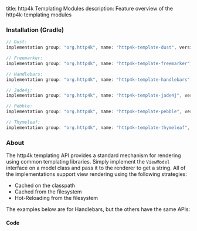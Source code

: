 title: http4k Templating Modules
description: Feature overview of the http4k-templating modules

### Installation (Gradle)

```groovy
// Dust: 
implementation group: "org.http4k", name: "http4k-template-dust", version: "4.9.0.1"

// Freemarker: 
implementation group: "org.http4k", name: "http4k-template-freemarker", version: "4.9.0.1"

// Handlebars: 
implementation group: "org.http4k", name: "http4k-template-handlebars", version: "4.9.0.1"

// Jade4j: 
implementation group: "org.http4k", name: "http4k-template-jade4j", version: "4.9.0.1"

// Pebble: 
implementation group: "org.http4k", name: "http4k-template-pebble", version: "4.9.0.1"

// Thymeleaf: 
implementation group: "org.http4k", name: "http4k-template-thymeleaf", version: "4.9.0.1"
```

### About
The http4k templating API provides a standard mechanism for rendering using common templating libraries. Simply implement the `ViewModel` interface on a model class and pass it to the renderer to get a string. All of the implementations support view rendering using the following strategies:

* Cached on the classpath
* Cached from the filesystem
* Hot-Reloading from the filesystem

The examples below are for Handlebars, but the others have the same APIs:

#### Code  [<img class="octocat"/>](https://github.com/http4k/http4k/blob/master/src/docs/guide/modules/templating/example.kt)

<script src="https://gist-it.appspot.com/https://github.com/http4k/http4k/blob/master/src/docs/guide/modules/templating/example.kt"></script>

[http4k]: https://http4k.org
